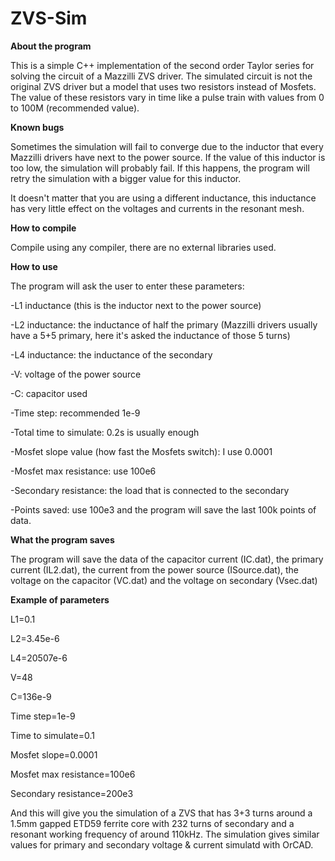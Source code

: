 # ZVS-Sim

**About the program**

This is a simple C++ implementation of the second order Taylor series for solving the circuit of a Mazzilli ZVS driver.
The simulated circuit is not the original ZVS driver but a model that uses two resistors instead of Mosfets. The value of these resistors vary in time like a pulse train with values from 0 to 100M (recommended value).

**Known bugs**

Sometimes the simulation will fail to converge due to the inductor that every Mazzilli drivers have next to the power source. If the value of this inductor is too low, the simulation will probably fail. If this happens, the program will retry the simulation with a bigger value for this inductor. 

It doesn't matter that you are using a different inductance, this inductance has very little effect on the voltages and currents in the resonant mesh.

**How to compile**

Compile using any compiler, there are no external libraries used.

**How to use**

The program will ask the user to enter these parameters:

-L1 inductance (this is the inductor next to the power source)

-L2 inductance: the inductance of half the primary (Mazzilli drivers usually have a 5+5 primary, here it's asked the inductance of those 5 turns)

-L4 inductance: the inductance of the secondary

-V: voltage of the power source

-C: capacitor used

-Time step: recommended 1e-9

-Total time to simulate: 0.2s is usually enough

-Mosfet slope value (how fast the Mosfets switch): I use 0.0001

-Mosfet max resistance: use 100e6

-Secondary resistance: the load that is connected to the secondary

-Points saved: use 100e3 and the program will save the last 100k points of data.

**What the program saves**

The program will save the data of the capacitor current (IC.dat), the primary current (IL2.dat), the current from the power source (ISource.dat), the voltage on the capacitor (VC.dat) and the voltage on secondary (Vsec.dat)

**Example of parameters**

L1=0.1

L2=3.45e-6

L4=20507e-6

V=48

C=136e-9

Time step=1e-9

Time to simulate=0.1

Mosfet slope=0.0001

Mosfet max resistance=100e6

Secondary resistance=200e3

And this will give you the simulation of a ZVS that has 3+3 turns around a 1.5mm gapped ETD59 ferrite core with
232 turns of secondary and a resonant working frequency of around 110kHz. The simulation gives similar values for primary and secondary voltage & current
simulatd with OrCAD.
